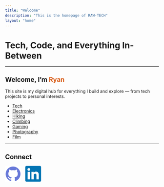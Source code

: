 ```yaml
---
title: "Welcome"
description: "This is the homepage of RAW-TECH"
layout: "home"
---
```


# Tech, Code, and Everything In-Between

---

## Welcome, I’m <span style="color:#D95E1A;">Ryan</span>

This site is my digital hub for everything I build and explore — from tech projects to personal interests. 
- [Tech](/tags/tech/)
- [Electronics](/tags/electronics/)
- [Hiking](/tags/hiking/)
- [Climbing](/tags/climbing/)
- [Gaming](/tags/gaming/)
- [Photography](/tags/photography/)
- [Film](/tags/film/)

---

## Connect

<div style="display: flex; gap: 1em; align-items: center; margin-top: 1em;">
  <a href="https://github.com/Kame-Ry" target="_blank" rel="noopener">
    <img src="/images/github.png" alt="GitHub" style="width:52px; height:auto;">
  </a>
  <a href="https://www.linkedin.com/in/ryan-witts-72993a181/" target="_blank" rel="noopener">
    <img src="/images/linkedin.png" alt="LinkedIn" style="width:52px; height:auto;">
  </a>
</div>